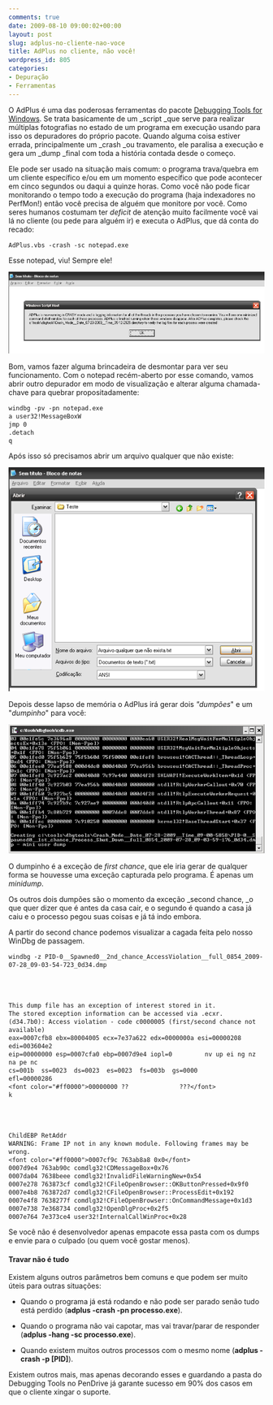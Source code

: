 ```yaml
---
comments: true
date: 2009-08-10 09:00:02+00:00
layout: post
slug: adplus-no-cliente-nao-voce
title: AdPlus no cliente, não você!
wordpress_id: 805
categories:
- Depuração
- Ferramentas
---
```


O AdPlus é uma das poderosas ferramentas do pacote [Debugging Tools for Windows](http://www.caloni.com.br/introducao-ao-debugging-tools-for-windows). Se trata basicamente de um _script _que serve para realizar múltiplas fotografias no estado de um programa em execução usando para isso os depuradores do próprio pacote. Quando alguma coisa estiver errada, principalmente um _crash _ou travamento, ele paralisa a execução e gera um _dump _final com toda a história contada desde o começo.

Ele pode ser usado na situação mais comum: o programa trava/quebra em um cliente específico e/ou em um momento específico que pode acontecer em cinco segundos ou daqui a quinze horas. Como você não pode ficar monitorando o tempo todo a execução do programa (haja indexadores no PerfMon!) então você precisa de alguém que monitore por você. Como seres humanos costumam ter _deficit_ de atenção muito facilmente você vai lá no cliente (ou pede para alguém ir) e executa o AdPlus, que dá conta do recado:

    
    AdPlus.vbs -crash -sc notepad.exe


Esse notepad, viu! Sempre ele!



![notepad-adplux-together.png](/images/notepad-adplux-together.png)

Bom, vamos fazer alguma brincadeira de desmontar para ver seu funcionamento. Com o notepad recém-aberto por esse comando, vamos abrir outro depurador em modo de visualização e alterar alguma chamada-chave para quebrar propositadamente:

    
    windbg -pv -pn notepad.exe
    a user32!MessageBoxW
    jmp 0
    .detach
    q


Após isso só precisamos abrir um arquivo qualquer que não existe:

![notepad-opening-file-crash.png](/images/notepad-opening-file-crash.png)

Depois desse lapso de memória o AdPlus irá gerar dois _"dumpões_" e um "_dumpinho_" para você:

![notepad-crash-adplus-dumping.png](/images/notepad-crash-adplus-dumping.png)

O dumpinho é a exceção de _first chance_, que ele iria gerar de qualquer forma se houvesse uma exceção capturada pelo programa. É apenas um _minidump_.

Os outros dois dumpões são o momento da exceção _second chance, _o que quer dizer que é antes da casa cair, e o segundo é quando a casa já caiu e o processo pegou suas coisas e já tá indo embora.

A partir do second chance podemos visualizar a cagada feita pelo nosso WinDbg de passagem.

    
    windbg -z PID-0__Spawned0__2nd_chance_AccessViolation__full_0854_2009-07-28_09-03-54-723_0d34.dmp



    
    This dump file has an exception of interest stored in it.
    The stored exception information can be accessed via .ecxr.
    (d34.7b0): Access violation - code c0000005 (first/second chance not available)
    eax=0007cfb8 ebx=80004005 ecx=7e37a622 edx=0000000a esi=00000208 edi=003604e2
    eip=00000000 esp=0007cfa0 ebp=0007d9e4 iopl=0         nv up ei ng nz na pe nc
    cs=001b  ss=0023  ds=0023  es=0023  fs=003b  gs=0000             efl=00000286
    <font color="#ff0000">00000000 ??              ???</font>
    k



    
    ChildEBP RetAddr
    WARNING: Frame IP not in any known module. Following frames may be wrong.
    <font color="#ff0000">0007cf9c 763ab8a8 0x0</font>
    0007d9e4 763ab90c comdlg32!CDMessageBox+0x76
    0007da04 7638beee comdlg32!InvalidFileWarningNew+0x54
    0007e278 763873cf comdlg32!CFileOpenBrowser::OKButtonPressed+0x9f0
    0007e4b8 763872d7 comdlg32!CFileOpenBrowser::ProcessEdit+0x192
    0007e4f8 7638277f comdlg32!CFileOpenBrowser::OnCommandMessage+0x1d3
    0007e738 7e368734 comdlg32!OpenDlgProc+0x2f5
    0007e764 7e373ce4 user32!InternalCallWinProc+0x28


Se você não é desenvolvedor apenas empacote essa pasta com os dumps e envie para o culpado (ou quem você gostar menos).


#### Travar não é tudo


Existem alguns outros parâmetros bem comuns e que podem ser muito úteis para outras situações:



	
  * Quando o programa já está rodando e não pode ser parado senão tudo está perdido (**adplus -crash -pn processo.exe**).

	
  * Quando o programa não vai capotar, mas vai travar/parar de responder (**adplus -hang -sc processo.exe**).

	
  * Quando existem muitos outros processos com o mesmo nome (**adplus -crash -p [PID]**).


Existem outros mais, mas apenas decorando esses e guardando a pasta do Debugging Tools no PenDrive já garante sucesso em 90% dos casos em que o cliente xingar o suporte.
